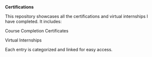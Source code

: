 **Certifications**

This repository showcases all the certifications and virtual internships I have completed. It includes:

Course Completion Certificates

Virtual Internships

Each entry is categorized and linked for easy access.


